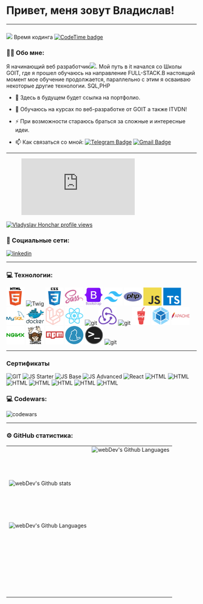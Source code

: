 # Привет, меня зовут Владислав!

---

###
<img src="https://media.giphy.com/media/WUlplcMpOCEmTGBtBW/giphy.gif" width="30px"> Время кодинга [![CodeTime badge](https://img.shields.io/endpoint?style=social&url=https%3A%2F%2Fapi.codetime.dev%2Fshield%3Fid%3D21364%26project%3D%26in%3D0)](https://codetime.dev)

### :man_technologist: Обо мне:

Я начинающий веб разработчик<img src="https://media.giphy.com/media/WUlplcMpOCEmTGBtBW/giphy.gif" width="30px">. Мой
путь в it начался со Школы GOIT, где я прошел обучаюсь на направление FULL-STACK.В настоящий момент мое обучение
продолжается, параллельно с этим я осваиваю некоторые другие технологии. SQL,PHP



- :telescope: Здесь в будущем будет ссылка на портфолио.

- :seedling: Обучаюсь на курсах по веб-разработке от GOIT а также ITVDN!

- :zap: При возможности стараюсь браться за сложные и интересные идеи.

- :mailbox: Как связаться со
  мной: [![Telegram Badge](https://img.shields.io/badge/-ГончарВладислав-blue?style=flat&logo=Telegram&logoColor=white)](https://t.me/vlad_wo_rk) [![Gmail Badge](https://img.shields.io/badge/-Gmail-red?style=flat&logo=Gmail&logoColor=white)](mailto:vladyslav.honchar1990@gmail.com)

---
<figure><embed src="https://wakatime.com/share/@018af444-e49a-4402-8075-78608aabb723/4af55f20-5be9-4c08-a4e2-670231fd95fd.svg"></embed></figure>


[![Vladyslav Honchar profile views](https://u8views.com/api/v1/github/profiles/123368743/views/day-week-month-total-count.svg)](https://u8views.com/github/Tienam123)

### 🤝 Социальные сети:

  <div id="badges">
    <a href="www.linkedin.com/in/владислав-гончар-62157b2b3" target="_blank">
      <img src="https://cdn-icons-png.flaticon.com/512/2504/2504799.png" width="40" height="40" alt="linkedin" />
    </a>
    <!-- <a href="https://t.me/vlad_wo_rk" target="_blank">
      <img src="https://cdn-icons-png.flaticon.com/512/2111/2111646.png" width="40" height="40" alt="telegram group" />
    </a>
    <a href="https://www.youtube.com" target="_blank">
      <img src="https://cdn-icons-png.flaticon.com/512/3670/3670147.png" width="40" height="40" alt="Youtube"/>
    </a> -->
  </div>

---
### 💻 Технологии:  
<div>
<img src="https://raw.githubusercontent.com/github/explore/80688e429a7d4ef2fca1e82350fe8e3517d3494d/topics/html/html.png" alt="HTML" width="48" height="48" />
<img src="https://www.marcus-povey.co.uk/wp-content/Twig.jpg" alt="Twig" width="48" height="48" />
<img src="https://raw.githubusercontent.com/github/explore/80688e429a7d4ef2fca1e82350fe8e3517d3494d/topics/css/css.png" alt="CSS" width="48" height="48" />
<img src="https://raw.githubusercontent.com/github/explore/80688e429a7d4ef2fca1e82350fe8e3517d3494d/topics/sass/sass.png" alt="SASS" width="48" height="48" />
<img src="https://github.com/devicons/devicon/blob/master/icons/bootstrap/bootstrap-original-wordmark.svg" alt="Bootstrap" width="48" height="48" />
<img src="https://github.com/devicons/devicon/blob/master/icons/tailwindcss/tailwindcss-original.svg" alt="swagger" width="48" height="48" />

<img src="https://github.com/devicons/devicon/blob/master/icons/php/php-original.svg" alt="PHP" width="48" height="48" />
<img src="https://raw.githubusercontent.com/github/explore/80688e429a7d4ef2fca1e82350fe8e3517d3494d/topics/javascript/javascript.png" alt="JS" width="48" height="48" />
<img src="https://github.com/devicons/devicon/blob/master/icons/typescript/typescript-original.svg" alt="Typescript" width="48" height="48" />


<img src="https://github.com/devicons/devicon/blob/master/icons/mysql/mysql-original-wordmark.svg" alt="MYSQL" width="48" height="48" />
<img src="https://github.com/devicons/devicon/blob/master/icons/docker/docker-original-wordmark.svg" alt="Docker" width="48" height="48" />


<img src="https://github.com/devicons/devicon/blob/master/icons/laravel/laravel-line.svg" alt="Laravel" width="48" height="48" />
<img src="https://github.com/devicons/devicon/blob/master/icons/react/react-original.svg" alt="React" width="48" height="48" />


<img src="https://user-images.githubusercontent.com/6919381/149651295-0bf814f5-ad07-4d40-9af2-78dd99d8e1e7.png" alt="git" width="48" height="48" />
<img src="https://github.com/devicons/devicon/blob/master/icons/redux/redux-original.svg" alt="Redux" width="48" height="48" />
<img src="https://seeklogo.com/images/R/react-query-logo-1340EA4CE9-seeklogo.com.png" alt="git" width="48" height="48" />

<img src="https://raw.githubusercontent.com/devicons/devicon/1119b9f84c0290e0f0b38982099a2bd027a48bf1/icons/gulp/gulp-plain.svg" alt="GULP" width="48" height="48" />
<img src="https://raw.githubusercontent.com/devicons/devicon/1119b9f84c0290e0f0b38982099a2bd027a48bf1/icons/webpack/webpack-original.svg" alt="Webpack" width="48" height="48" />


<img src="https://github.com/devicons/devicon/blob/master/icons/apache/apache-original-wordmark.svg" alt="apache" width="48" height="48" />
<img src="https://github.com/devicons/devicon/blob/master/icons/nginx/nginx-original.svg" alt="nginx" width="48" height="48" />
<img src="https://github.com/devicons/devicon/blob/master/icons/composer/composer-original.svg" alt="Composer" width="48" height="48" />
<img src="https://github.com/devicons/devicon/blob/master/icons/npm/npm-original-wordmark.svg" alt="npm" width="48" height="48" />
<img src="https://github.com/devicons/devicon/blob/master/icons/yarn/yarn-original.svg" alt="yarn" width="48" height="48" />  
<img src="https://raw.githubusercontent.com/github/explore/80688e429a7d4ef2fca1e82350fe8e3517d3494d/topics/terminal/terminal.png" alt="Terminal" width="48" height="48" />
<img src="https://cdn.jsdelivr.net/gh/devicons/devicon/icons/git/git-original.svg" alt="git" width="48" height="48" />
</div>

---

### Сертификаты

<div>
<img src="https://testprovider.com/ru/certificate/TP86727440?77173" alt="GIT" width="100" height="70" />
<img src="https://testprovider.com/ru/certificate/TP13530944?57621" alt="JS Starter" width="100" height="70" />
<img src="https://testprovider.com/ru/certificate/TP61982694?11593" alt="JS Base" width="100" height="70" />
<img src="https://testprovider.com/ru/certificate/TP12796960?45639" alt="JS Advanced" width="100" height="70" />
<img src="https://testprovider.com/ru/certificate/TP27901917?98496" alt="React" width="100" height="70" />
<img src="https://testprovider.com/ru/certificate/TP44274644?27889" alt="HTML" width="100" height="70" />
<img src="https://testprovider.com/ru/certificate/TP00657466?72950" alt="HTML" width="100" height="70" />
<img src="https://testprovider.com/ru/certificate/TP52067357?38892" alt="HTML" width="100" height="70" />
<img src="https://testprovider.com/ru/certificate/TP80381827?7805" alt="HTML" width="100" height="70" />
<img src="https://testprovider.com/ru/certificate/TP08331175?99065" alt="HTML" width="100" height="70" />
<img src="https://testprovider.com/ru/certificate/TP60955397?77272" alt="HTML" width="100" height="70" />
<img src="https://testprovider.com/ru/certificate/tp96270393d" alt="HTML" width="100" height="70" />
</div>

### 💻 Codewars:

![codewars](https://www.codewars.com/users/Tienam123/badges/large)

---

### ⚙️ GitHub статистика:

<table>
  <tr>
    <td>
      <img align="left" src="http://github-readme-streak-stats.herokuapp.com?user=Tienam123&theme=dark&background=000000" alt="webDev's Github stats" />
    </td>
    <td>
      <img height="195px" align="right" alt="webDev's Github Languages" src="https://github-readme-stats-sigma-five.vercel.app/api/top-langs/?username=Tienam123&layout=compact&theme=vision-friendly-dark" />
    </td>
  </tr>
  <tr>
     <td>
      <img height="195px" align="right" alt="webDev's Github Languages" src="https://github-readme-stats.vercel.app/api?username=Tienam123&show_icons=true&theme=vision-friendly-dark" />
    </td>
  </tr>
</table>

